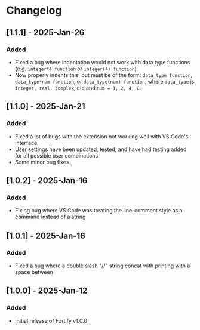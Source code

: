 # Changelog

## [1.1.1] - 2025-Jan-26
### Added
- Fixed a bug where indentation would not work with data type functions (e.g. `integer*4 function` or `integer(4) function`)
- Now properly indents this, but must be of the form: `data_type function`, `data_type*num function`, or `data_type(num) function`, where `data_type` is `integer, real, complex`, etc and `num = 1, 2, 4, 8`.

## [1.1.0] - 2025-Jan-21
### Added
- Fixed a lot of bugs with the extension not working well with VS Code's interface.
- User settings have been updated, tested, and have had testing added for all possible user combinations.
- Some minor bug fixes

## [1.0.2] - 2025-Jan-16
### Added
- Fixing bug where VS Code was treating the line-comment style as a command instead of a string

## [1.0.1] - 2025-Jan-16
### Added
- Fixed a bug where a double slash "//" string concat with printing with a space between

## [1.0.0] - 2025-Jan-12
### Added
- Initial release of Fortify v1.0.0